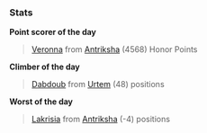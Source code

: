 

### Stats

**Point scorer of the day**
>[Veronna](/#/character/Antriksha/744581) from [Antriksha](/#/ranking/Antriksha)  (4568) Honor Points


**Climber of the day**
>[Dabdoub](/#/character/Urtem/1849915) from [Urtem](/#/ranking/Urtem)  (48) positions


**Worst of the day**
>[Lakrisia](/#/character/Antriksha/376105) from [Antriksha](/#/ranking/Antriksha)  (-4) positions


